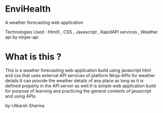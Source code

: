 # EnviHealth
A weather forecasting web application

Technologies Used : Html5 , CSS , Javascript , RapidAPI services , Weather api by ninjas-api
# What is this ? 
This is a weather forecasting web application build using javascript html and css that uses external API services of platform Ninja-APIs for weather details.It can provide the weather details of any place as long as it is defined properly in the API server as well.It is simple web application build for purpose of learning and practicing the general contents of javascript and using APIs.



by-Utkarsh Sharma
